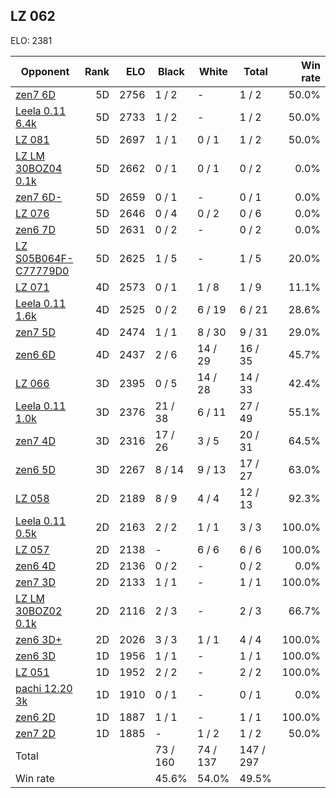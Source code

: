 ## LZ 062 ##

ELO: 2381

Opponent | Rank | ELO | Black | White | Total | Win rate
---------|-----:|----:|-------|-------|-------|-------:
[zen7 6D](zen7%206D.md) | 5D | 2756 | 1 / 2 | - | 1 / 2 | 50.0%
[Leela 0.11 6.4k](Leela%200.11%206.4k.md) | 5D | 2733 | 1 / 2 | - | 1 / 2 | 50.0%
[LZ 081](LZ%20081.md) | 5D | 2697 | 1 / 1 | 0 / 1 | 1 / 2 | 50.0%
[LZ LM 30BOZ04 0.1k](LZ%20LM%2030BOZ04%200.1k.md) | 5D | 2662 | 0 / 1 | 0 / 1 | 0 / 2 | 0.0%
[zen7 6D-](zen7%206D-.md) | 5D | 2659 | 0 / 1 | - | 0 / 1 | 0.0%
[LZ 076](LZ%20076.md) | 5D | 2646 | 0 / 4 | 0 / 2 | 0 / 6 | 0.0%
[zen6 7D](zen6%207D.md) | 5D | 2631 | 0 / 2 | - | 0 / 2 | 0.0%
[LZ S05B064F-C77779D0](LZ%20S05B064F-C77779D0.md) | 5D | 2625 | 1 / 5 | - | 1 / 5 | 20.0%
[LZ 071](LZ%20071.md) | 4D | 2573 | 0 / 1 | 1 / 8 | 1 / 9 | 11.1%
[Leela 0.11 1.6k](Leela%200.11%201.6k.md) | 4D | 2525 | 0 / 2 | 6 / 19 | 6 / 21 | 28.6%
[zen7 5D](zen7%205D.md) | 4D | 2474 | 1 / 1 | 8 / 30 | 9 / 31 | 29.0%
[zen6 6D](zen6%206D.md) | 4D | 2437 | 2 / 6 | 14 / 29 | 16 / 35 | 45.7%
[LZ 066](LZ%20066.md) | 3D | 2395 | 0 / 5 | 14 / 28 | 14 / 33 | 42.4%
[Leela 0.11 1.0k](Leela%200.11%201.0k.md) | 3D | 2376 | 21 / 38 | 6 / 11 | 27 / 49 | 55.1%
[zen7 4D](zen7%204D.md) | 3D | 2316 | 17 / 26 | 3 / 5 | 20 / 31 | 64.5%
[zen6 5D](zen6%205D.md) | 3D | 2267 | 8 / 14 | 9 / 13 | 17 / 27 | 63.0%
[LZ 058](LZ%20058.md) | 2D | 2189 | 8 / 9 | 4 / 4 | 12 / 13 | 92.3%
[Leela 0.11 0.5k](Leela%200.11%200.5k.md) | 2D | 2163 | 2 / 2 | 1 / 1 | 3 / 3 | 100.0%
[LZ 057](LZ%20057.md) | 2D | 2138 | - | 6 / 6 | 6 / 6 | 100.0%
[zen6 4D](zen6%204D.md) | 2D | 2136 | 0 / 2 | - | 0 / 2 | 0.0%
[zen7 3D](zen7%203D.md) | 2D | 2133 | 1 / 1 | - | 1 / 1 | 100.0%
[LZ LM 30BOZ02 0.1k](LZ%20LM%2030BOZ02%200.1k.md) | 2D | 2116 | 2 / 3 | - | 2 / 3 | 66.7%
[zen6 3D+](zen6%203D+.md) | 2D | 2026 | 3 / 3 | 1 / 1 | 4 / 4 | 100.0%
[zen6 3D](zen6%203D.md) | 1D | 1956 | 1 / 1 | - | 1 / 1 | 100.0%
[LZ 051](LZ%20051.md) | 1D | 1952 | 2 / 2 | - | 2 / 2 | 100.0%
[pachi 12.20 3k](pachi%2012.20%203k.md) | 1D | 1910 | 0 / 1 | - | 0 / 1 | 0.0%
[zen6 2D](zen6%202D.md) | 1D | 1887 | 1 / 1 | - | 1 / 1 | 100.0%
[zen7 2D](zen7%202D.md) | 1D | 1885 | - | 1 / 2 | 1 / 2 | 50.0%
Total | | | 73 / 160 | 74 / 137 | 147 / 297 | 
Win rate| | | 45.6% | 54.0% | 49.5% | 
